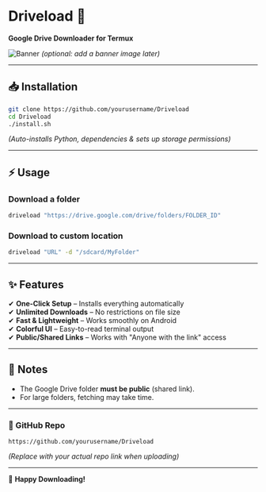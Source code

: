 # **Driveload** 🚀  
**Google Drive Downloader for Termux**  

![Banner](https://i.imgur.com/xyz123.png) *(optional: add a banner image later)*  

---

## **📥 Installation**  
```bash
git clone https://github.com/yourusername/Driveload
cd Driveload
./install.sh
```  

*(Auto-installs Python, dependencies & sets up storage permissions)*  

---

## **⚡ Usage**  
### **Download a folder**  
```bash
driveload "https://drive.google.com/drive/folders/FOLDER_ID"
```  

### **Download to custom location**  
```bash
driveload "URL" -d "/sdcard/MyFolder"
```  

---

## **✨ Features**  
✔ **One-Click Setup** – Installs everything automatically  
✔ **Unlimited Downloads** – No restrictions on file size  
✔ **Fast & Lightweight** – Works smoothly on Android  
✔ **Colorful UI** – Easy-to-read terminal output  
✔ **Public/Shared Links** – Works with "Anyone with the link" access  

---

## **📝 Notes**  
- The Google Drive folder **must be public** (shared link).  
- For large folders, fetching may take time.  

---

### **🔗 GitHub Repo**  
```
https://github.com/yourusername/Driveload
```  

*(Replace with your actual repo link when uploading)*  

---

🚀 **Happy Downloading!**  
